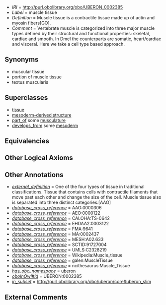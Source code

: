  * *IRI* = http://purl.obolibrary.org/obo/UBERON_0002385
 * *Label* = muscle tissue
 * *Definition* = Muscle tissue is a contractile tissue made up of actin and myosin fibers[GO].
 * *Comment* = Vertebrate muscle is categorized into three major muscle types defined by their structural and functional properties: skeletal, cardiac and smooth. In Dmel the counterparts are somatic, heart/cardiac and visceral. Here we take a cell type based approach.

## Synonyms

 * muscular tissue
 * portion of muscle tissue
 * textus muscularis

## Superclasses

 * [tissue](../../UBERON/79/UBERON_0000479.md)
 * [mesoderm-derived structure](../../UBERON/20/UBERON_0004120.md)
 * [part_of](../../BFO/50/BFO_0000050.md) some [musculature](../../UBERON/15/UBERON_0001015.md)
 * [develops_from](../../RO/02/RO_0002202.md) some [mesoderm](../../UBERON/26/UBERON_0000926.md)

## Equivalencies


## Other Logical Axioms


## Other Annotations

 * *[external_definition](../../UBPROP/01/UBPROP_0000001.md)* = One of the four types of tissue in traditional classifications. Tissue that contains cells with contractile filaments that move past each other and change the size of the cell. Muscle tissue also is separated into three distinct categories.[AAO]
 * *[database_cross_reference](../../ef/oboInOwl#hasDbXref.md)* = AAO:0000306
 * *[database_cross_reference](../../ef/oboInOwl#hasDbXref.md)* = AEO:0000122
 * *[database_cross_reference](../../ef/oboInOwl#hasDbXref.md)* = CALOHA:TS-0642
 * *[database_cross_reference](../../ef/oboInOwl#hasDbXref.md)* = EHDAA2:0003122
 * *[database_cross_reference](../../ef/oboInOwl#hasDbXref.md)* = FMA:9641
 * *[database_cross_reference](../../ef/oboInOwl#hasDbXref.md)* = MA:0002437
 * *[database_cross_reference](../../ef/oboInOwl#hasDbXref.md)* = MESH:A02.633
 * *[database_cross_reference](../../ef/oboInOwl#hasDbXref.md)* = SCTID:91727004
 * *[database_cross_reference](../../ef/oboInOwl#hasDbXref.md)* = UMLS:C2328219
 * *[database_cross_reference](../../ef/oboInOwl#hasDbXref.md)* = Wikipedia:Muscle_tissue
 * *[database_cross_reference](../../ef/oboInOwl#hasDbXref.md)* = galen:MuscleTissue
 * *[database_cross_reference](../../ef/oboInOwl#hasDbXref.md)* = ncithesaurus:Muscle_Tissue
 * *[has_obo_namespace](../../ce/oboInOwl#hasOBONamespace.md)* = uberon
 * *[oboInOwl#id](../../id/oboInOwl#id.md)* = UBERON:0002385
 * *[in_subset](../../et/oboInOwl#inSubset.md)* = http://purl.obolibrary.org/obo/uberon/core#uberon_slim

## External Comments

